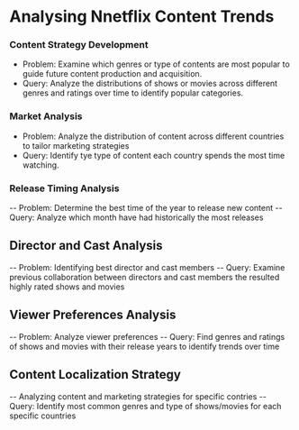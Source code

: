 # Analysing Nnetflix Content Trends

### Content Strategy Development
- Problem: Examine which genres or type of contents are most popular to guide future content production and acquisition.
- Query: Analyze the distributions of shows or movies across different genres and ratings over time to identify popular categories.

### Market Analysis
- Problem: Analyze the distribution of content across different countries  to tailor marketing strategies
- Query: Identify tye type of content each country spends the most time watching.

### Release Timing Analysis
-- Problem: Determine the best time of the year to release new content
-- Query: Analyze which month have had historically the most releases

## Director and Cast Analysis
-- Problem: Identifying best director and cast members 
-- Query: Examine previous collaboration between directors and cast members the resulted highly rated shows and movies

## Viewer Preferences Analysis
-- Problem: Analyze viewer preferences
-- Query: Find genres and ratings of shows and movies with their release years to identify trends over time

## Content Localization Strategy
-- Analyzing content and marketing strategies for specific contries
-- Query: Identify most common genres and type of shows/movies for each specific countries
